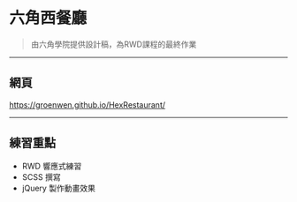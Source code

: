 # 六角西餐廳
>由六角學院提供設計稿，為RWD課程的最終作業

----
## 網頁
https://groenwen.github.io/HexRestaurant/

----  
## 練習重點
* RWD 響應式練習
* SCSS 撰寫
* jQuery 製作動畫效果
